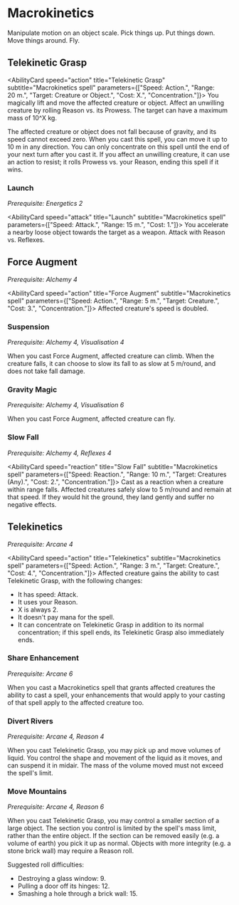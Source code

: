 # Macrokinetics

Manipulate motion on an object scale. Pick things up. Put things down. Move things around. Fly.

## Telekinetic Grasp

<AbilityCard
speed="action"
title="Telekinetic Grasp"
subtitle="Macrokinetics spell"
parameters={["Speed: Action.", "Range: 20 m.", "Target: Creature or Object.", "Cost: X.", "Concentration."]}>
You magically lift and move the affected creature or object. Affect an unwilling creature by rolling Reason vs. its Prowess. The target can have a maximum mass of 10^X kg.

The affected creature or object does not fall because of gravity, and its speed cannot exceed zero. When you cast this spell, you can move it up to 10 m in any direction. You can only concentrate on this spell until the end of your next turn after you cast it. If you affect an unwilling creature, it can use an action to resist; it rolls Prowess vs. your Reason, ending this spell if it wins.
</AbilityCard>

### Launch

_Prerequisite: Energetics 2_

<AbilityCard
speed="attack"
title="Launch"
subtitle="Macrokinetics spell"
parameters={["Speed: Attack.", "Range: 15 m.", "Cost: 1."]}>
You accelerate a nearby loose object towards the target as a weapon. Attack with Reason vs. Reflexes.
</AbilityCard>

## Force Augment

_Prerequisite: Alchemy 4_

<AbilityCard
speed="action"
title="Force Augment"
subtitle="Macrokinetics spell"
parameters={["Speed: Action.", "Range: 5 m.", "Target: Creature.", "Cost: 3.", "Concentration."]}>
Affected creature's speed is doubled.
</AbilityCard>

### Suspension

_Prerequisite: Alchemy 4, Visualisation 4_

<AbilityCard
speed="enhancement"
title="Suspension"
subtitle="Spell enhancement">
When you cast Force Augment, affected creature can climb. When the creature falls, it can choose to slow its fall to as slow at 5 m/round, and does not take fall damage.
</AbilityCard>

### Gravity Magic

_Prerequisite: Alchemy 4, Visualisation 6_

<AbilityCard
speed="enhancement"
title="Gravity Magic"
subtitle="Spell enhancement">
When you cast Force Augment, affected creature can fly.
</AbilityCard>

### Slow Fall

_Prerequisite: Alchemy 4, Reflexes 4_

<AbilityCard
speed="reaction"
title="Slow Fall"
subtitle="Macrokinetics spell"
parameters={["Speed: Reaction.", "Range: 10 m.", "Target: Creatures (Any).", "Cost: 2.", "Concentration."]}>
Cast as a reaction when a creature within range falls. Affected creatures safely slow to 5 m/round and remain at that speed. If they would hit the ground, they land gently and suffer no negative effects.
</AbilityCard>

## Telekinetics

_Prerequisite: Arcane 4_

<AbilityCard
speed="action"
title="Telekinetics"
subtitle="Macrokinetics spell"
parameters={["Speed: Action.", "Range: 3 m.", "Target: Creature.", "Cost: 4.", "Concentration."]}>
Affected creature gains the ability to cast Telekinetic Grasp, with the following changes:

- It has speed: Attack.
- It uses your Reason.
- X is always 2.
- It doesn't pay mana for the spell.
- It can concentrate on Telekinetic Grasp in addition to its normal concentration; if this spell ends, its Telekinetic Grasp also immediately ends.

</AbilityCard>

### Share Enhancement

_Prerequisite: Arcane 6_

<AbilityCard
speed="enhancement"
title="Share Enhancement"
subtitle="Spell enhancement">
When you cast a Macrokinetics spell that grants affected creatures the ability to cast a spell, your enhancements that would apply to your casting of that spell apply to the affected creature too.
</AbilityCard>

### Divert Rivers

_Prerequisite: Arcane 4, Reason 4_

<AbilityCard
speed="enhancement"
title="Divert Rivers"
subtitle="Spell enhancement">
When you cast Telekinetic Grasp, you may pick up and move volumes of liquid. You control the shape and movement of the liquid as it moves, and can suspend it in midair. The mass of the volume moved must not exceed the spell's limit.
</AbilityCard>

### Move Mountains

_Prerequisite: Arcane 4, Reason 6_

<AbilityCard
speed="enhancement"
title="Move Mountains"
subtitle="Spell enhancement">
When you cast Telekinetic Grasp, you may control a smaller section of a large object. The section you control is limited by the spell's mass limit, rather than the entire object. If the section can be removed easily (e.g. a volume of earth) you pick it up as normal. Objects with more integrity (e.g. a stone brick wall) may require a Reason roll.

Suggested roll difficulties:

- Destroying a glass window: 9.
- Pulling a door off its hinges: 12.
- Smashing a hole through a brick wall: 15.

</AbilityCard>
